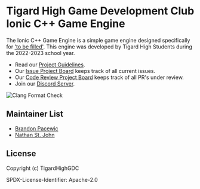 # Tigard High Game Development Club Ionic C++ Game Engine

The Ionic C++ Game Engine is a simple game engine designed specifically for
['to be filled'](). This engine was developed by Tigard High Students during
the 2022-2023 school year.

- Read our [Project Guidelines](https://github.com/TigardHighGDC/Ionic/blob/main/docs/guidelines.md).
- Our [Issue Project Board](https://github.com/TigardHighGDC/Ionic/projects/3) keeps track of all current issues.
- Our [Code Review Project Board](https://github.com/TigardHighGDC/Ionic/projects/1) keeps track of all PR's under review.
- Join our [Discord Server](https://discord.gg/ZvsKGCFUQb).

![Clang Format Check](https://github.com/TigardHighGDC/Ionic/actions/workflows/clang-format-check.yml/badge.svg?event=push)

## Maintainer List

- [Brandon Pacewic](https://github.com/BrandonPacewic)
- [Nathan St. John](https://github.com/Galaxy25)

## License

Copyright (c) TigardHighGDC

SPDX-License-Identifier: Apache-2.0
